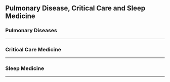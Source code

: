 ## Pulmonary Disease, Critical Care and Sleep Medicine
### Pulmonary Diseases 
---
###  Critical Care Medicine
---
### Sleep Medicine 
---

